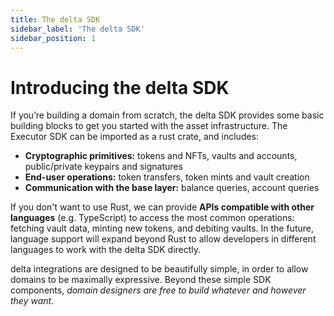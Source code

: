 ```yaml
---
title: The delta SDK
sidebar_label: 'The delta SDK'
sidebar_position: 1
---
```

# Introducing the delta SDK

If you’re building a domain from scratch, the delta SDK provides some basic building blocks to get you started with the asset infrastructure. The Executor SDK can be imported as a rust crate, and includes:

- **Cryptographic primitives:** tokens and NFTs, vaults and accounts, public/private keypairs and signatures
- **End-user operations:** token transfers, token mints and vault creation
- **Communication with the base layer:** balance queries, account queries

If you don't want to use Rust, we can provide **APIs compatible with other languages** (e.g. TypeScript) to access the most common operations: fetching vault data, minting new tokens, and debiting vaults. 
In the future, language support will expand beyond Rust to allow developers in different languages to work with the delta SDK directly.

delta integrations are designed to be beautifully simple, in order to allow domains to be maximally expressive. Beyond these simple SDK components, *domain designers are free to build whatever and however they want.*